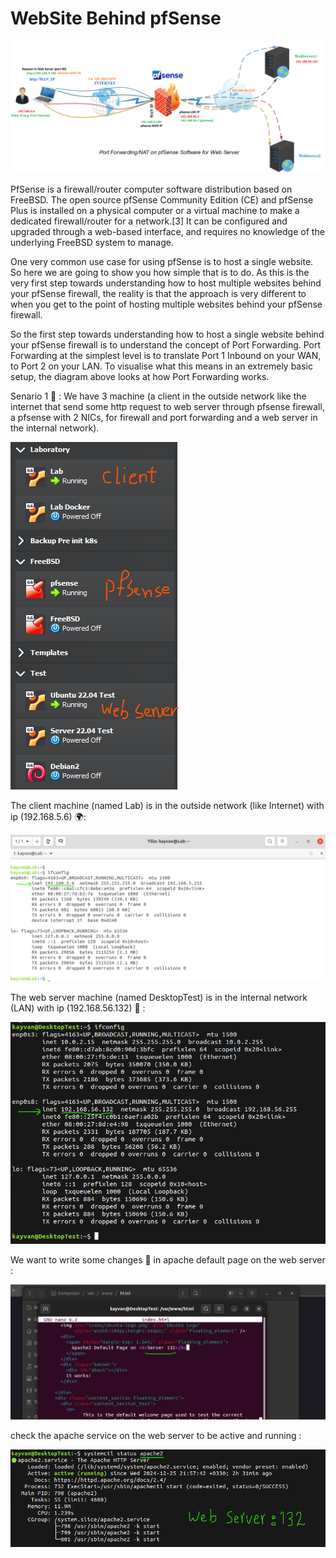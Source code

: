 # WebSite Behind pfSense

![alt text](https://raw.githubusercontent.com/kayvansol/WebSiteBehindpfSense/refs/heads/main/img/bigPicture.png?raw=true)

PfSense is a firewall/router computer software distribution based on FreeBSD. The open source pfSense Community Edition (CE) and pfSense Plus is installed on a physical computer or a virtual machine to make a dedicated firewall/router for a network.[3] It can be configured and upgraded through a web-based interface, and requires no knowledge of the underlying FreeBSD system to manage.

One very common use case for using pfSense is to host a single website. So here we are going to show you how simple that is to do. As this is the very first step towards understanding how to host multiple websites behind your pfSense firewall, the reality is that the approach is very different to when you get to the point of hosting multiple websites behind your pfSense firewall.

So the first step towards understanding how to host a single website behind your pfSense firewall is to understand the concept of Port Forwarding. Port Forwarding at the simplest level is to translate Port 1 Inbound on your WAN, to Port 2 on your LAN. To visualise what this means in an extremely basic setup, the diagram above looks at how Port Forwarding works.

Senario 1 🎉 :
We have 3 machine (a client in the outside network like the internet that send some http request to web server through pfsense firewall, a pfsense with 2 NICs, for firewall and port forwarding and a web server in the internal network).

![alt text](https://raw.githubusercontent.com/kayvansol/WebSiteBehindpfSense/refs/heads/main/img/1Servers.png?raw=true)

The client machine (named Lab) is in the outside network (like Internet) with ip (192.168.5.6) 🌍:

![alt text](https://raw.githubusercontent.com/kayvansol/WebSiteBehindpfSense/refs/heads/main/img/2clientNICs.png?raw=true)

The web server machine (named DesktopTest) is in the internal network (LAN) with ip (192.168.56.132) 🏡 :

![alt text](https://raw.githubusercontent.com/kayvansol/WebSiteBehindpfSense/refs/heads/main/img/3webServerNICs.png?raw=true)

We want to write some changes 🔄 in apache default page on the web server :

![alt text](https://raw.githubusercontent.com/kayvansol/WebSiteBehindpfSense/refs/heads/main/img/4apacheOn132.png?raw=true)

check the apache service on the web server to be active and running :

![alt text](https://raw.githubusercontent.com/kayvansol/WebSiteBehindpfSense/refs/heads/main/img/4apacheStatusOn132.png?raw=true)


